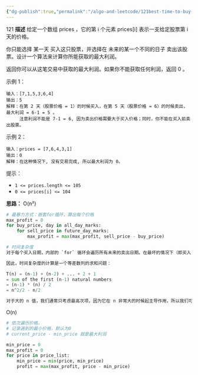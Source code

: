 ```yaml
---
{"dg-publish":true,"permalink":"/algo-and-leetcode/121best-time-to-buy-and-sell-stock/","created":"2024-05-27T15:03:25.000+08:00","updated":"2024-05-27T15:03:25.000+08:00"}
---
```


121
**描述**
给定一个数组 prices ，它的第 i 个元素 prices[i] 表示一支给定股票第 i 天的价格。

你只能选择 某一天 买入这只股票，并选择在 未来的某一个不同的日子 卖出该股票。设计一个算法来计算你所能获取的最大利润。

返回你可以从这笔交易中获取的最大利润。如果你不能获取任何利润，返回 0 。


示例 1：
```
输入：[7,1,5,3,6,4]
输出：5
解释：在第 2 天（股票价格 = 1）的时候买入，在第 5 天（股票价格 = 6）的时候卖出，最大利润 = 6-1 = 5 。
     注意利润不能是 7-1 = 6, 因为卖出价格需要大于买入价格；同时，你不能在买入前卖出股票。
```
示例 2：
```
输入：prices = [7,6,4,3,1]
输出：0
解释：在这种情况下, 没有交易完成, 所以最大利润为 0。
```

提示：
+ `1 <= prices.length <= 105`
+ `0 <= prices[i] <= 104`

**思路：**
O(n²)
```python
# 最暴力方式：嵌套for循环，算出每个价格
max_profit = 0
for buy_price, day in all_day_marks:
	for sell_price in future_day_marks:
		max_profit = max(max_profit, sell_price - buy_price)

# 时间复杂度
对于每个买入日期，内部的 `for` 循环会遍历所有未来的卖出日期。在最坏的情况下（即买入日期是数组的第一个元素），这个内部循环会执行 n-1 次。随着外部循环的进行，内部循环的迭代次数会逐渐减少到 1 次。

因此，时间复杂度的计算是一个等差数列的求和问题：

T(n) = (n-1) + (n-2) + ... + 2 + 1  
= sum of the first (n-1) natural numbers  
= (n-1) * (n) / 2  
= n^2/2 - n/2

对于大的 n 值，我们通常只考虑最高次项，因为它在 n 非常大的时候起主导作用，所以我们可以忽略掉系数和低次项。因此，该算法的时间复杂度可以简化为 O(n^2)。
```

O(n)
```python
# 依次遍历价格，
# 记录遇到的最小价格，默认为0
# current_price - min_price 就是最大利润

min_price = 0
max_profit = 0
for price in price_list:
	min_price = min(price, min_price)
	profit = max(max_profit, price - min_price)
```
